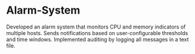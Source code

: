 # Alarm-System
Developed an alarm system that monitors CPU and memory indicators of multiple hosts.
Sends notifications based on user-configurable thresholds and time windows.
Implemented auditing by logging all messages in a text file.

